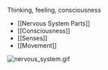 Thinking, feeling, consciousness

* [[Nervous System Parts]]
* [[Consciousness]]
* [[Senses]]
* [[Movement]]

![nervous_system.gif](nervous_system.gif)
